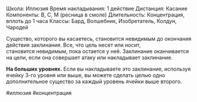 Школа: Иллюзия
Время накладывания: 1 действие
Дистанция: Касание
Компоненты: В, С, М (ресница в смоле)
Длительность: Концентрация, вплоть до 1 часа
Классы: Бард, Волшебник, Изобретатель, Колдун, Чародей

Существо, которого вы касаетесь, становится невидимым до окончания действия заклинания. Все, что цель несет или носит, становится невидимым, пока остается у неё. Заклинание оканчивается на цели, если она совершает атаку или накладывает заклинание.

**На больших уровнях.** Если вы накладываете это заклинание, используя ячейку 3-го уровня или выше, вы можете сделать целью одно дополнительное существо за каждый уровень ячейки выше второго.

#иллюзия #концентрация 
